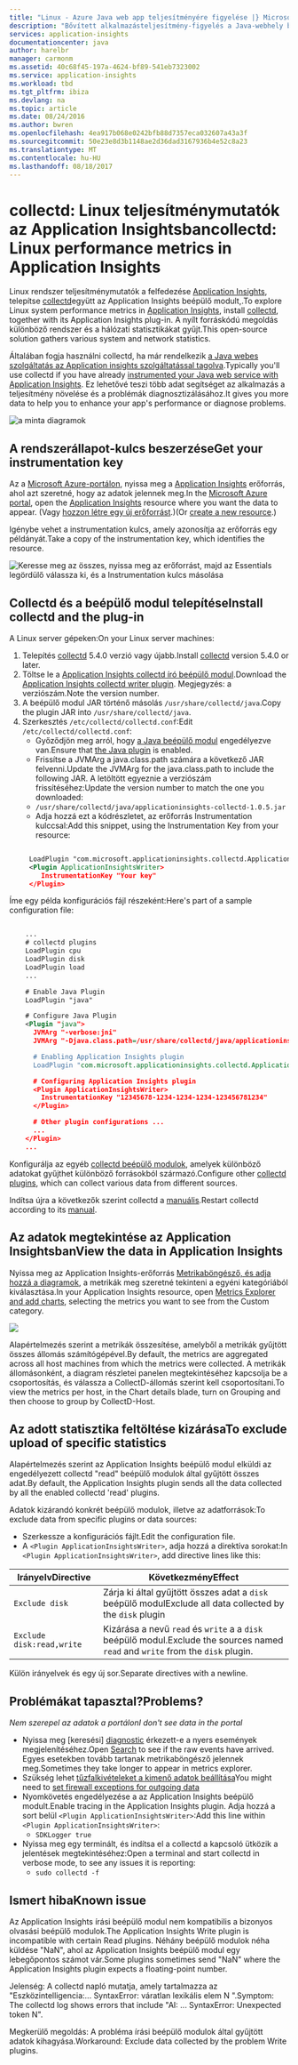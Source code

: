 ```yaml
---
title: "Linux - Azure Java web app teljesítményére figyelése |} Microsoft Docs"
description: "Bővített alkalmazásteljesítmény-figyelés a Java-webhely beépülő modul CollectD az Application insights szolgáltatással."
services: application-insights
documentationcenter: java
author: harelbr
manager: carmonm
ms.assetid: 40c68f45-197a-4624-bf89-541eb7323002
ms.service: application-insights
ms.workload: tbd
ms.tgt_pltfrm: ibiza
ms.devlang: na
ms.topic: article
ms.date: 08/24/2016
ms.author: bwren
ms.openlocfilehash: 4ea917b068e0242bfb88d7357eca032607a43a3f
ms.sourcegitcommit: 50e23e8d3b1148ae2d36dad3167936b4e52c8a23
ms.translationtype: MT
ms.contentlocale: hu-HU
ms.lasthandoff: 08/18/2017
---
```

# <a name="collectd-linux-performance-metrics-in-application-insights"></a><span data-ttu-id="d1034-103">collectd: Linux teljesítménymutatók az Application Insightsban</span><span class="sxs-lookup"><span data-stu-id="d1034-103">collectd: Linux performance metrics in Application Insights</span></span>


<span data-ttu-id="d1034-104">Linux rendszer teljesítménymutatók a felfedezése [Application Insights](app-insights-overview.md), telepítse [collectd](http://collectd.org/)együtt az Application Insights beépülő modult,.</span><span class="sxs-lookup"><span data-stu-id="d1034-104">To explore Linux system performance metrics in [Application Insights](app-insights-overview.md), install [collectd](http://collectd.org/), together with its Application Insights plug-in.</span></span> <span data-ttu-id="d1034-105">A nyílt forráskódú megoldás különböző rendszer és a hálózati statisztikákat gyűjt.</span><span class="sxs-lookup"><span data-stu-id="d1034-105">This open-source solution gathers various system and network statistics.</span></span>

<span data-ttu-id="d1034-106">Általában fogja használni collectd, ha már rendelkezik [a Java webes szolgáltatás az Application insights szolgáltatással tagolva][java].</span><span class="sxs-lookup"><span data-stu-id="d1034-106">Typically you'll use collectd if you have already [instrumented your Java web service with Application Insights][java].</span></span> <span data-ttu-id="d1034-107">Ez lehetővé teszi több adat segítséget az alkalmazás a teljesítmény növelése és a problémák diagnosztizálásához.</span><span class="sxs-lookup"><span data-stu-id="d1034-107">It gives you more data to help you to enhance your app's performance or diagnose problems.</span></span> 

![a minta diagramok](./media/app-insights-java-collectd/sample.png)

## <a name="get-your-instrumentation-key"></a><span data-ttu-id="d1034-109">A rendszerállapot-kulcs beszerzése</span><span class="sxs-lookup"><span data-stu-id="d1034-109">Get your instrumentation key</span></span>
<span data-ttu-id="d1034-110">Az a [Microsoft Azure-portálon](https://portal.azure.com), nyissa meg a [Application Insights](app-insights-overview.md) erőforrás, ahol azt szeretné, hogy az adatok jelennek meg.</span><span class="sxs-lookup"><span data-stu-id="d1034-110">In the [Microsoft Azure portal](https://portal.azure.com), open the [Application Insights](app-insights-overview.md) resource where you want the data to appear.</span></span> <span data-ttu-id="d1034-111">(Vagy [hozzon létre egy új erőforrást](app-insights-create-new-resource.md).)</span><span class="sxs-lookup"><span data-stu-id="d1034-111">(Or [create a new resource](app-insights-create-new-resource.md).)</span></span>

<span data-ttu-id="d1034-112">Igénybe vehet a instrumentation kulcs, amely azonosítja az erőforrás egy példányát.</span><span class="sxs-lookup"><span data-stu-id="d1034-112">Take a copy of the instrumentation key, which identifies the resource.</span></span>

![Keresse meg az összes, nyissa meg az erőforrást, majd az Essentials legördülő válassza ki, és a Instrumentation kulcs másolása](./media/app-insights-java-collectd/02-props.png)

## <a name="install-collectd-and-the-plug-in"></a><span data-ttu-id="d1034-114">Collectd és a beépülő modul telepítése</span><span class="sxs-lookup"><span data-stu-id="d1034-114">Install collectd and the plug-in</span></span>
<span data-ttu-id="d1034-115">A Linux server gépeken:</span><span class="sxs-lookup"><span data-stu-id="d1034-115">On your Linux server machines:</span></span>

1. <span data-ttu-id="d1034-116">Telepítés [collectd](http://collectd.org/) 5.4.0 verzió vagy újabb.</span><span class="sxs-lookup"><span data-stu-id="d1034-116">Install [collectd](http://collectd.org/) version 5.4.0 or later.</span></span>
2. <span data-ttu-id="d1034-117">Töltse le a [Application Insights collectd író beépülő modul](https://aka.ms/aijavasdk).</span><span class="sxs-lookup"><span data-stu-id="d1034-117">Download the [Application Insights collectd writer plugin](https://aka.ms/aijavasdk).</span></span> <span data-ttu-id="d1034-118">Megjegyzés: a verziószám.</span><span class="sxs-lookup"><span data-stu-id="d1034-118">Note the version number.</span></span>
3. <span data-ttu-id="d1034-119">A beépülő modul JAR történő másolás `/usr/share/collectd/java`.</span><span class="sxs-lookup"><span data-stu-id="d1034-119">Copy the plugin JAR into `/usr/share/collectd/java`.</span></span>
4. <span data-ttu-id="d1034-120">Szerkesztés `/etc/collectd/collectd.conf`:</span><span class="sxs-lookup"><span data-stu-id="d1034-120">Edit `/etc/collectd/collectd.conf`:</span></span>
   * <span data-ttu-id="d1034-121">Győződjön meg arról, hogy [a Java beépülő modul](https://collectd.org/wiki/index.php/Plugin:Java) engedélyezve van.</span><span class="sxs-lookup"><span data-stu-id="d1034-121">Ensure that [the Java plugin](https://collectd.org/wiki/index.php/Plugin:Java) is enabled.</span></span>
   * <span data-ttu-id="d1034-122">Frissítse a JVMArg a java.class.path számára a következő JAR felvenni.</span><span class="sxs-lookup"><span data-stu-id="d1034-122">Update the JVMArg for the java.class.path to include the following JAR.</span></span> <span data-ttu-id="d1034-123">A letöltött egyeznie a verziószám frissítéséhez:</span><span class="sxs-lookup"><span data-stu-id="d1034-123">Update the version number to match the one you downloaded:</span></span>
   * `/usr/share/collectd/java/applicationinsights-collectd-1.0.5.jar`
   * <span data-ttu-id="d1034-124">Adja hozzá ezt a kódrészletet, az erőforrás Instrumentation kulccsal:</span><span class="sxs-lookup"><span data-stu-id="d1034-124">Add this snippet, using the Instrumentation Key from your resource:</span></span>

```XML

     LoadPlugin "com.microsoft.applicationinsights.collectd.ApplicationInsightsWriter"
     <Plugin ApplicationInsightsWriter>
        InstrumentationKey "Your key"
     </Plugin>
```

<span data-ttu-id="d1034-125">Íme egy példa konfigurációs fájl részeként:</span><span class="sxs-lookup"><span data-stu-id="d1034-125">Here's part of a sample configuration file:</span></span>

```XML

    ...
    # collectd plugins
    LoadPlugin cpu
    LoadPlugin disk
    LoadPlugin load
    ...

    # Enable Java Plugin
    LoadPlugin "java"

    # Configure Java Plugin
    <Plugin "java">
      JVMArg "-verbose:jni"
      JVMArg "-Djava.class.path=/usr/share/collectd/java/applicationinsights-collectd-1.0.5.jar:/usr/share/collectd/java/collectd-api.jar"

      # Enabling Application Insights plugin
      LoadPlugin "com.microsoft.applicationinsights.collectd.ApplicationInsightsWriter"

      # Configuring Application Insights plugin
      <Plugin ApplicationInsightsWriter>
        InstrumentationKey "12345678-1234-1234-1234-123456781234"
      </Plugin>

      # Other plugin configurations ...
      ...
    </Plugin>
    ...
```

<span data-ttu-id="d1034-126">Konfigurálja az egyéb [collectd beépülő modulok](https://collectd.org/wiki/index.php/Table_of_Plugins), amelyek különböző adatokat gyűjthet különböző forrásokból származó.</span><span class="sxs-lookup"><span data-stu-id="d1034-126">Configure other [collectd plugins](https://collectd.org/wiki/index.php/Table_of_Plugins), which can collect various data from different sources.</span></span>

<span data-ttu-id="d1034-127">Indítsa újra a következők szerint collectd a [manuális](https://collectd.org/wiki/index.php/First_steps).</span><span class="sxs-lookup"><span data-stu-id="d1034-127">Restart collectd according to its [manual](https://collectd.org/wiki/index.php/First_steps).</span></span>

## <a name="view-the-data-in-application-insights"></a><span data-ttu-id="d1034-128">Az adatok megtekintése az Application Insightsban</span><span class="sxs-lookup"><span data-stu-id="d1034-128">View the data in Application Insights</span></span>
<span data-ttu-id="d1034-129">Nyissa meg az Application Insights-erőforrás [Metrikaböngésző, és adja hozzá a diagramok][metrics], a metrikák meg szeretné tekinteni a egyéni kategóriából kiválasztása.</span><span class="sxs-lookup"><span data-stu-id="d1034-129">In your Application Insights resource, open [Metrics Explorer and add charts][metrics], selecting the metrics you want to see from the Custom category.</span></span>

![](./media/app-insights-java-collectd/result.png)

<span data-ttu-id="d1034-130">Alapértelmezés szerint a metrikák összesítése, amelyből a metrikák gyűjtött összes állomás számítógépével.</span><span class="sxs-lookup"><span data-stu-id="d1034-130">By default, the metrics are aggregated across all host machines from which the metrics were collected.</span></span> <span data-ttu-id="d1034-131">A metrikák állomásonként, a diagram részletei panelen megtekintéséhez kapcsolja be a csoportosítás, és válassza a CollectD-állomás szerint kell csoportosítani.</span><span class="sxs-lookup"><span data-stu-id="d1034-131">To view the metrics per host, in the Chart details blade, turn on Grouping and then choose to group by CollectD-Host.</span></span>

## <a name="to-exclude-upload-of-specific-statistics"></a><span data-ttu-id="d1034-132">Az adott statisztika feltöltése kizárása</span><span class="sxs-lookup"><span data-stu-id="d1034-132">To exclude upload of specific statistics</span></span>
<span data-ttu-id="d1034-133">Alapértelmezés szerint az Application Insights beépülő modul elküldi az engedélyezett collectd "read" beépülő modulok által gyűjtött összes adat.</span><span class="sxs-lookup"><span data-stu-id="d1034-133">By default, the Application Insights plugin sends all the data collected by all the enabled collectd 'read' plugins.</span></span> 

<span data-ttu-id="d1034-134">Adatok kizárandó konkrét beépülő modulok, illetve az adatforrások:</span><span class="sxs-lookup"><span data-stu-id="d1034-134">To exclude data from specific plugins or data sources:</span></span>

* <span data-ttu-id="d1034-135">Szerkessze a konfigurációs fájlt.</span><span class="sxs-lookup"><span data-stu-id="d1034-135">Edit the configuration file.</span></span> 
* <span data-ttu-id="d1034-136">A `<Plugin ApplicationInsightsWriter>`, adja hozzá a direktíva sorokat:</span><span class="sxs-lookup"><span data-stu-id="d1034-136">In `<Plugin ApplicationInsightsWriter>`, add directive lines like this:</span></span>

| <span data-ttu-id="d1034-137">Irányelv</span><span class="sxs-lookup"><span data-stu-id="d1034-137">Directive</span></span> | <span data-ttu-id="d1034-138">Következmény</span><span class="sxs-lookup"><span data-stu-id="d1034-138">Effect</span></span> |
| --- | --- |
| `Exclude disk` |<span data-ttu-id="d1034-139">Zárja ki által gyűjtött összes adat a `disk` beépülő modul</span><span class="sxs-lookup"><span data-stu-id="d1034-139">Exclude all data collected by the `disk` plugin</span></span> |
| `Exclude disk:read,write` |<span data-ttu-id="d1034-140">Kizárása a nevű `read` és `write` a a `disk` beépülő modul.</span><span class="sxs-lookup"><span data-stu-id="d1034-140">Exclude the sources named `read` and `write` from the `disk` plugin.</span></span> |

<span data-ttu-id="d1034-141">Külön irányelvek és egy új sor.</span><span class="sxs-lookup"><span data-stu-id="d1034-141">Separate directives with a newline.</span></span>

## <a name="problems"></a><span data-ttu-id="d1034-142">Problémákat tapasztal?</span><span class="sxs-lookup"><span data-stu-id="d1034-142">Problems?</span></span>
<span data-ttu-id="d1034-143">*Nem szerepel az adatok a portálon*</span><span class="sxs-lookup"><span data-stu-id="d1034-143">*I don't see data in the portal*</span></span>

* <span data-ttu-id="d1034-144">Nyissa meg [keresési] [ diagnostic] érkezett-e a nyers események megjelenítéséhez.</span><span class="sxs-lookup"><span data-stu-id="d1034-144">Open [Search][diagnostic] to see if the raw events have arrived.</span></span> <span data-ttu-id="d1034-145">Egyes esetekben tovább tartanak metrikaböngésző jelennek meg.</span><span class="sxs-lookup"><span data-stu-id="d1034-145">Sometimes they take longer to appear in metrics explorer.</span></span>
* <span data-ttu-id="d1034-146">Szükség lehet [tűzfalkivételeket a kimenő adatok beállítása](app-insights-ip-addresses.md)</span><span class="sxs-lookup"><span data-stu-id="d1034-146">You might need to [set firewall exceptions for outgoing data](app-insights-ip-addresses.md)</span></span>
* <span data-ttu-id="d1034-147">Nyomkövetés engedélyezése a az Application Insights beépülő modult.</span><span class="sxs-lookup"><span data-stu-id="d1034-147">Enable tracing in the Application Insights plugin.</span></span> <span data-ttu-id="d1034-148">Adja hozzá a sort belül `<Plugin ApplicationInsightsWriter>`:</span><span class="sxs-lookup"><span data-stu-id="d1034-148">Add this line within `<Plugin ApplicationInsightsWriter>`:</span></span>
  * `SDKLogger true`
* <span data-ttu-id="d1034-149">Nyissa meg egy terminált, és indítsa el a collectd a kapcsoló ütközik a jelentések megtekintéséhez:</span><span class="sxs-lookup"><span data-stu-id="d1034-149">Open a terminal and start collectd in verbose mode, to see any issues it is reporting:</span></span>
  * `sudo collectd -f`

## <a name="known-issue"></a><span data-ttu-id="d1034-150">Ismert hiba</span><span class="sxs-lookup"><span data-stu-id="d1034-150">Known issue</span></span>

<span data-ttu-id="d1034-151">Az Application Insights írási beépülő modul nem kompatibilis a bizonyos olvasási beépülő modulok.</span><span class="sxs-lookup"><span data-stu-id="d1034-151">The Application Insights Write plugin is incompatible with certain Read plugins.</span></span> <span data-ttu-id="d1034-152">Néhány beépülő modulok néha küldése "NaN", ahol az Application Insights beépülő modul egy lebegőpontos számot vár.</span><span class="sxs-lookup"><span data-stu-id="d1034-152">Some plugins sometimes send "NaN" where the Application Insights plugin expects a floating-point number.</span></span>

<span data-ttu-id="d1034-153">Jelenség: A collectd napló mutatja, amely tartalmazza az "Eszközintelligencia:... SyntaxError: váratlan lexikális elem N ".</span><span class="sxs-lookup"><span data-stu-id="d1034-153">Symptom: The collectd log shows errors that include "AI: ... SyntaxError: Unexpected token N".</span></span>

<span data-ttu-id="d1034-154">Megkerülő megoldás: A probléma írási beépülő modulok által gyűjtött adatok kihagyása.</span><span class="sxs-lookup"><span data-stu-id="d1034-154">Workaround: Exclude data collected by the problem Write plugins.</span></span> 

<!--Link references-->

[api]: app-insights-api-custom-events-metrics.md
[apiexceptions]: app-insights-api-custom-events-metrics.md#track-exception
[availability]: app-insights-monitor-web-app-availability.md
[diagnostic]: app-insights-diagnostic-search.md
[eclipse]: app-insights-java-eclipse.md
[java]: app-insights-java-get-started.md
[javalogs]: app-insights-java-trace-logs.md
[metrics]: app-insights-metrics-explorer.md


